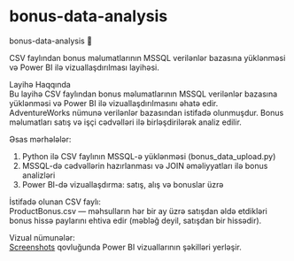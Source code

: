 # bonus-data-analysis
bonus-data-analysis 🎯

CSV faylından bonus məlumatlarının MSSQL verilənlər bazasına yüklənməsi və Power BI ilə vizuallaşdırılması layihəsi.

Layihə Haqqında  
Bu layihə CSV faylından bonus məlumatlarının MSSQL verilənlər bazasına yüklənməsi və Power BI ilə vizuallaşdırılmasını əhatə edir.  
AdventureWorks nümunə verilənlər bazasından istifadə olunmuşdur. Bonus məlumatları satış və işçi cədvəlləri ilə birləşdirilərək analiz edilir.

Əsas mərhələlər:  
1. Python ilə CSV faylının MSSQL-ə yüklənməsi (bonus_data_upload.py)  
2. MSSQL-də cədvəllərin hazırlanması və JOIN əməliyyatları ilə bonus analizləri  
3. Power BI-də vizuallaşdırma: satış, alış və bonuslar üzrə

İstifadə olunan CSV faylı:  
ProductBonus.csv — məhsulların hər bir ay üzrə satışdan əldə etdikləri bonus hissə paylarını ehtiva edir (məbləğ deyil, satışdan bir hissədir).

Vizual nümunələr:  
[Screenshots](./screenshots) qovluğunda Power BI vizuallarının şəkilləri yerləşir.


